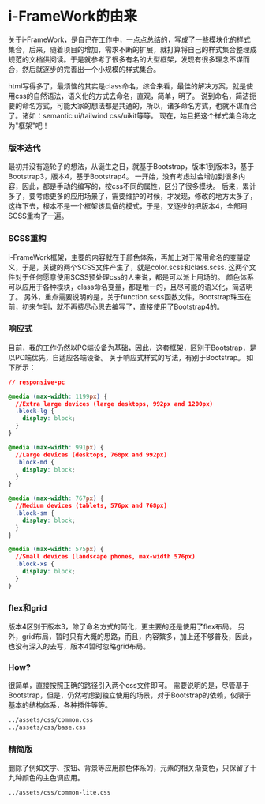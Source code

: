 # i-FrameWork的由来
关于i-FrameWork，是自己在工作中，一点点总结的，写成了一些模块化的样式集合，后来，随着项目的增加，需求不断的扩展，就打算将自己的样式集合整理成规范的文档供阅读。于是就参考了很多有名的大型框架，发现有很多理念不谋而合，然后就逐步的完善出一个小规模的样式集合。 

html写得多了，最烦恼的其实是class命名，综合来看，最佳的解决方案，就是使用css的自然语法，语义化的方式去命名，直观，简单，明了。
说到命名，简洁扼要的命名方式，可能大家的想法都是共通的，所以，诸多命名方式，也就不谋而合了。诸如：semantic ui/tailwind css/uikit等等。
现在，姑且把这个样式集合称之为"框架"吧！

### 版本迭代
最初并没有造轮子的想法，从诞生之日，就基于Bootstrap，版本1到版本3，基于Bootstrap3，版本4，基于Bootstrap4。
一开始，没有考虑过会增加到很多内容，因此，都是手动的编写的，按css不同的属性，区分了很多模块。
后来，累计多了，要考虑更多的应用场景了，需要维护的时候，才发现，修改的地方太多了，这样下去，根本不是一个框架该具备的模式，于是，又逐步的把版本4，全部用SCSS重构了一遍。

### SCSS重构
i-FrameWork框架，主要的内容就在于颜色体系，再加上对于常用命名的变量定义，于是，关键的两个SCSS文件产生了，就是color.scss和class.scss.
这两个文件对于任何愿意使用SCSS预处理css的人来说，都是可以派上用场的。
颜色体系可以应用于各种模块，class命名变量，都是唯一的，且尽可能的语义化，简洁明了。
另外，重点需要说明的是，关于function.scss函数文件，Bootstrap珠玉在前，初来乍到，就不再费尽心思去编写了，直接使用了Bootstrap4的。

### 响应式
目前，我的工作仍然以PC端设备为基础，因此，这套框架，区别于Bootstrap，是以PC端优先，自适应各端设备。
关于响应式样式的写法，有别于Bootstrap。
如下所示：
```css
// responsive-pc

@media (max-width: 1199px) {
  //Extra large devices (large desktops, 992px and 1200px)
  .block-lg {
    display: block;
  }
}

@media (max-width: 991px) {
  //Large devices (desktops, 768px and 992px)
  .block-md {
    display: block;
  }
}

@media (max-width: 767px) {
  //Medium devices (tablets, 576px and 768px)
  .block-sm {
    display: block;
  }
}

@media (max-width: 575px) {
  //Small devices (landscape phones, max-width 576px)
  .block-xs {
    display: block;
  }
}
```

### flex和grid
版本4区别于版本3，除了命名方式的简化，更主要的还是使用了flex布局。
另外，grid布局，暂时只有大概的思路，而且，内容繁多，加上还不够普及，因此，也没有深入的去写，版本4暂时忽略grid布局。

### How?
很简单，直接按照正确的路径引入两个css文件即可。
需要说明的是，尽管基于Bootstrap，但是，仍然考虑到独立使用的场景，对于Bootstrap的依赖，仅限于基本的结构体系，各种插件等等。
```html
../assets/css/common.css
../assets/css/base.css
```

### 精简版
删除了例如文字、按钮、背景等应用颜色体系的，元素的相关渐变色，只保留了十九种颜色的主色调应用。
```html
../assets/css/common-lite.css
```